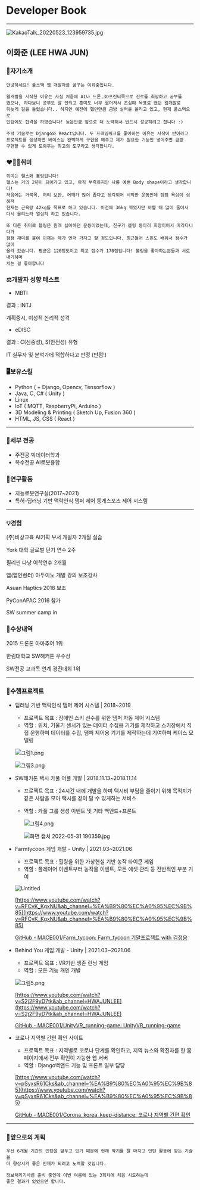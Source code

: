 # Developer Book

---

![KakaoTalk_20220523_123959735.jpg](src/KakaoTalk_20220523_123959735.jpg)

## 이화준 (LEE HWA JUN)

### 👋자기소개

```
안녕하세요! 풀스택 웹 개발자를 꿈꾸는 이화준입니다.

웹개발을 시작한 이유는 사실 처음에 AI나 드론,3D프린터쪽으로 진로를 희망하고 공부를
했으나, 하다보니 공부도 잘 안되고 흥미도 너무 떨어져서 초심때 목표로 했던 웹개발로 
뒤늦게 길을 돌렸습니다.. 하지만 예전에 했던만큼 금방 실력을 올리고 있고, 현재 풀스택으로
인턴에도 합격을 하였습니다! 늦은만큼 앞으로 더 노력해서 반드시 성공하려고 합니다 :)

주력 기술로는 Django와 React입니다. 두 프레임워크를 좋아하는 이유는 시작이 반이라고
프로젝트를 생성하면 베이스는 완벽하게 구현을 해주고 제가 필요한 기능만 넣어주면 금방
구현할 수 있게 도와주는 최고의 도구라고 생각합니다.
```

### ❤️💪🎳취미

```
취미는 헬스와 볼링입니다!
헬스는 거의 2년이 되어가고 있고, 아직 부족하지만 나름 예쁜 Body shape이라고 생각합니다!
처음에는 거북목, 허리 보완, 어깨가 많이 좁다고 생각되어 시작한 운동인데 점점 욕심이 심해져
현재는 근육량 42kg를 목표로 하고 있습니다. 이전에 36kg 찍었지만 바쁠 때 많이 줄어서
다시 올리느라 열심히 하고 있습니다.

또 다른 취미로 볼링은 원래 싫어하던 운동이었는데, 친구가 볼링 동아리 회장이어서 따라다니다가
점점 재미를 붙여 이제는 제가 먼저 가자고 할 정도입니다. 최근들어 스핀도 배워서 점수가 많이
올라 갔습니다. 평균은 120정도이고 최고 점수가 170점입니다! 볼링을 좋아하는분들과 서로 내기하며
치는 걸 좋아합니다 
```

### ⚖️개발자 성향 테스트

- MBTI

결과 : INTJ

계획중시, 이성적 논리적 성격

- eDISC

결과 : C(신중성), S(안전성) 유형

IT 실무자 및 분석가에 적합하다고 판정 (만점!)

### 🖥️보유스킬

- Python ( + Django, Opencv, Tensorflow )
- Java, C, C# ( Unity )
- Linux
- IoT ( MQTT, RaspberryPi, Arduino )
- 3D Modeling & Printing ( Sketch Up, Fusion 360 )
- HTML, JS, CSS ( React )

---

### 🏫세부 전공

- 주전공 빅데이터학과
- 복수전공 AI로봇융합

### 🥼연구활동

- 지능로봇연구실(2017~2021)
- 특허-딥러닝 기반 맥락인식 댐퍼 제어 동계스포츠 제어 시스템

---

### 💡경험

(주)비상교육 AI기획 부서 개발자 2개월 실습

York 대학 글로벌 단기 연수 2주

필리핀 다낭 어학연수 2개월

앱(앱인벤터) 아두이노 개발 강의 보조강사

Asuan Haptics 2018 보조

PyConAPAC 2016 참가

SW summer camp in 

### 🥇수상내역

2015 드론톤 아마추어 1위

한림대학교 SW해커톤 우수상

SW전공 교과목 연계 경진대회 1위

---

### 💾수행프로젝트

- 딥러닝 기반 맥락인식 댐퍼 제어 시스템 | 2018~2019
    - 프로젝트 목표 : 장애인 스키 선수를 위한 댐퍼 자동 제어 시스템
    - 역할 : 위치, 기울기 센서가 있는 데이터 수집용 기기를 제작하고 스키장에서 직접 운행하며 데이터를 수집, 댐퍼 제어용 기기를 제작하는데 기여하며 케이스 모델링
    
    ![그림1.png](src/%EA%B7%B8%EB%A6%BC1.png)
    
    ![그림3.png](src/%EA%B7%B8%EB%A6%BC3.png)
    
- SW해커톤 택시 카풀 어플 개발 | 2018.11.13~2018.11.14
    - 프로젝트 목표 : 24시간 내에 개발을 하며 택시비 부담을 줄이기 위해 목적지가 같은 사람을 모아 택시를 같이 탈 수 있게하는 서비스
    - 역할 : 카풀 그룹 생성 이벤트 및 기타 백앤드+프론트
        
        ![그림4.png](src/%EA%B7%B8%EB%A6%BC4.png)
        
        ![화면 캡처 2022-05-31 190359.jpg](src/%ED%99%94%EB%A9%B4_%EC%BA%A1%EC%B2%98_2022-05-31_190359.jpg)
        
- Farmtycoon 게임 개발 - Unity | 2021.03~2021.06
    - 프로젝트 목표 : 힐링을 위한 가상현실 기반 농작 타이쿤 게임
    - 역할 : 플레이어 이벤트부터 농작물 이벤트, 모든 에셋 관리 등 전반적인 부분 기여
    
    ![Untitled](src/Untitled.png)
    
    [https://www.youtube.com/watch?v=RFCvK_KgxNU&ab_channel=%EA%B9%80%EC%A0%95%EC%9B%85](https://www.youtube.com/watch?v=RFCvK_KgxNU&ab_channel=%EA%B9%80%EC%A0%95%EC%9B%85)
    
    [GitHub - MACE001/Farm_tycoon: Farm_tycoon 기말프로젝트 with 김정웅](https://github.com/MACE001/Farm_tycoon)
    
- Behind You 게임 개발 - Unity | 2021.03~2021.06
    - 프로젝트 목표 : VR기반  생존 런닝 게임
    - 역할 : 모든 기능 개인 개발
    
    ![그림5.png](src/%EA%B7%B8%EB%A6%BC5.png)
    
    [https://www.youtube.com/watch?v=S2j2F9yD7tk&ab_channel=HWAJUNLEE](https://www.youtube.com/watch?v=S2j2F9yD7tk&ab_channel=HWAJUNLEE)
    
    [GitHub - MACE001/UnityVR_running-game: UnityVR_running-game](https://github.com/MACE001/UnityVR_running-game)
    
- 코로나 지역별 간편 확인 사이트
    - 프로젝트 목표 : 지역별로 코로나 단계를 확인하고, 지역 뉴스와 확진자를 한 홈페이지에서 전부 확인이 가능한 웹 서버
    - 역할 : Django백앤드 기능 및 프론트 일부 담당
    
    [https://www.youtube.com/watch?v=pSyxsR61Cks&ab_channel=%EA%B9%80%EC%A0%95%EC%9B%85](https://www.youtube.com/watch?v=pSyxsR61Cks&ab_channel=%EA%B9%80%EC%A0%95%EC%9B%85)
    
    [GitHub - MACE001/Corona_korea_keep-distance: 코로나 지역별 간편 확인](https://github.com/MACE001/Corona_korea_keep-distance)
    

---

### 📆앞으로의 계획

```
우선 6개월 기간의 인턴을 앞두고 있기 때문에 현재 학기를 잘 마치고 인턴 활동에 맞는 기술을
더 향상시켜 좋은 인재가 되려고 노력할 것입니다.

정보처리기사를 준비 중인데 이번 여름에 있는 3회차에 처음 시도하는데 
좋은 결과가 있었으면 합니다.
```
